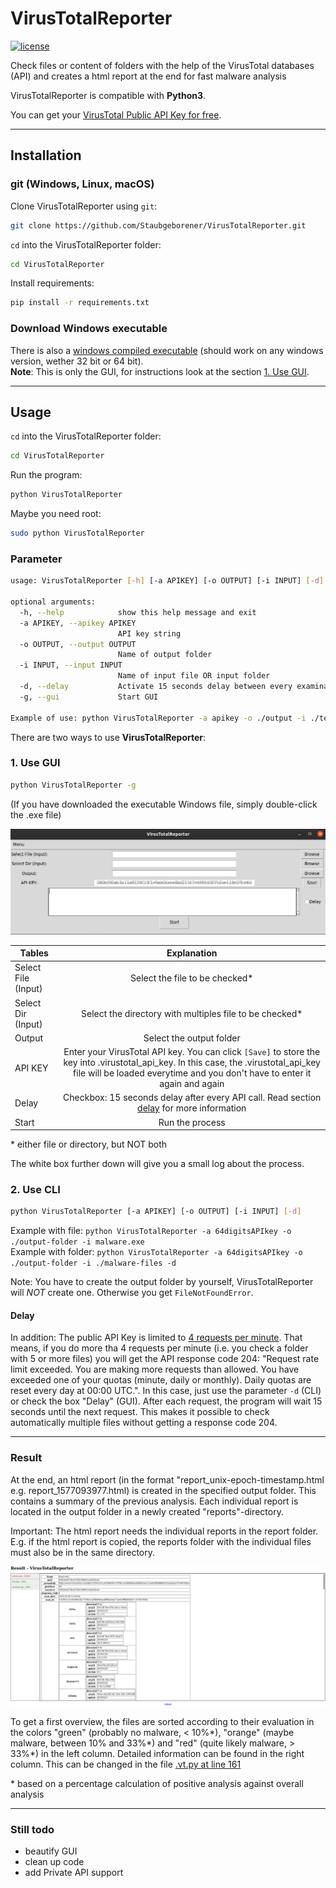 # VirusTotalReporter
[![license](https://img.shields.io/github/license/mashape/apistatus.svg?maxAge=2592000)](https://github.com/Staubgeborener/VirusTotalReporter/blob/master/LICENSE)

Check files or content of folders with the help of the VirusTotal databases (API) and creates a html report at the end for fast malware analysis    

VirusTotalReporter is compatible with __Python3__.

You can get your [VirusTotal Public API Key for free](https://support.virustotal.com/hc/en-us/articles/115002088769-Please-give-me-an-API-key).

------------------

## Installation
### git (Windows, Linux, macOS)
Clone VirusTotalReporter using `git`:
```sh
git clone https://github.com/Staubgeborener/VirusTotalReporter.git
```

`cd` into the VirusTotalReporter folder:
```sh
cd VirusTotalReporter
```
Install requirements:
```sh
pip install -r requirements.txt
```

### Download Windows executable
There is also a [windows compiled executable](https://staubgeborener.de/virustotalreporter/) (should work on any windows version, wether 32 bit or 64 bit). \
__Note__: This is only the GUI, for instructions look at the section [1. Use GUI](https://github.com/Staubgeborener/VirusTotalReporter#1-use-gui).

------------------

## Usage

`cd` into the VirusTotalReporter folder:
```sh
cd VirusTotalReporter
```
Run the program:
```sh
python VirusTotalReporter
```

Maybe you need root: 
```sh
sudo python VirusTotalReporter
```

### Parameter

```sh
usage: VirusTotalReporter [-h] [-a APIKEY] [-o OUTPUT] [-i INPUT] [-d] [-g]

optional arguments:
  -h, --help            show this help message and exit
  -a APIKEY, --apikey APIKEY
                        API key string
  -o OUTPUT, --output OUTPUT
                        Name of output folder
  -i INPUT, --input INPUT
                        Name of input file OR input folder
  -d, --delay           Activate 15 seconds delay between every examination
  -g, --gui             Start GUI

Example of use: python VirusTotalReporter -a apikey -o ./output -i ./testfile.virus
```


There are two ways to use __VirusTotalReporter__:

### 1. Use GUI

```sh
python VirusTotalReporter -g
```
(If you have downloaded the executable Windows file, simply double-click the .exe file) 

![VTR_GUI](https://github.com/Staubgeborener/VirusTotalReporter/blob/master/media/VTR_GUI.png)

| Tables              | Explanation                                                  |
| ------------------- |:------------------------------------------------------------:|
| Select File (Input) | Select the file to be checked*                               |
| Select Dir (Input)  | Select the directory with multiples file to be checked*      |
| Output              | Select the output folder                                     |
| API KEY             | Enter your VirusTotal API key. You can click ``[Save]`` to store the key into .virustotal_api_key. In this case, the .virustotal_api_key file will be loaded everytime and you don't have to enter it again and again       |
| Delay               | Checkbox: 15 seconds delay after every API call. Read section [delay](https://github.com/Staubgeborener/VirusTotalReporter#delay) for more information |
| Start               | Run the process                                     |

\* either file or directory, but NOT both

The white box further down will give you a small log about the process.


### 2. Use CLI

```sh
python VirusTotalReporter [-a APIKEY] [-o OUTPUT] [-i INPUT] [-d]
```
Example with file: ``python VirusTotalReporter -a 64digitsAPIkey -o ./output-folder -i malware.exe`` \
Example with folder: ``python VirusTotalReporter -a 64digitsAPIkey -o ./output-folder -i ./malware-files -d``

Note: You have to create the output folder by yourself, VirusTotalReporter will *NOT* create one. Otherwise you get ``FileNotFoundError``.

#### Delay

In addition: The public API Key is limited to [4 requests per minute](https://developers.virustotal.com/reference#getting-started). That means, if you do more tha 4 requests per minute (i.e. you check a folder with 5 or more files) you will get the API response code 204: "Request rate limit exceeded. You are making more requests than allowed. You have exceeded one of your quotas (minute, daily or monthly). Daily quotas are reset every day at 00:00 UTC.".
In this case, just use the parameter ``-d`` (CLI) or check the box "Delay" (GUI). After each request, the program will wait 15 seconds until the next request. This makes it possible to check automatically multiple files without getting a response code 204.

------------------

### Result

At the end, an html report (in the format "report_unix-epoch-timestamp.html e.g. report_1577093977.html) is created in the specified output folder. This contains a summary of the previous analysis. Each individual report is located in the output folder in a newly created "reports"-directory.

Important: The html report needs the individual reports in the report folder. E.g. if the html report is copied, the reports folder with the individual files must also be in the same directory.

![VTR_GUI](https://github.com/Staubgeborener/VirusTotalReporter/blob/master/media/VTR_Result.png)

To get a first overview, the files are sorted according to their evaluation in the colors "green" (probably no malware, < 10%\*), "orange" (maybe malware, between 10% and 33%\*) and "red" (quite likely malware, > 33%\*) in the left column. Detailed information can be found in the right column. This can be changed in the file [.vt.py at line 161](https://github.com/Staubgeborener/VirusTotalReporter/blob/master/VirusTotalReporter/vt.py#L161)

\* based on a percentage calculation of positive analysis against overall analysis

------------------

### Still todo
* beautify GUI
* clean up code
* add Private API support 
